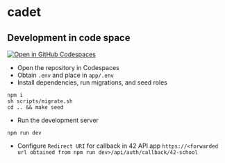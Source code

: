 # cadet
## Development in code space
[![Open in GitHub Codespaces](https://github.com/codespaces/badge.svg)](https://codespaces.new/42-Bangkok/cadet?quickstart=1) 
- Open the repository in Codespaces
- Obtain `.env` and place in `app/.env`  
- Install dependencies, run migrations, and seed roles
```
npm i
sh scripts/migrate.sh
cd .. && make seed
```
- Run the development server
```
npm run dev
```
- Configure `Redirect URI` for callback in 42 API app 
`https://<forwarded url obtained from npm run dev>/api/auth/callback/42-school`
